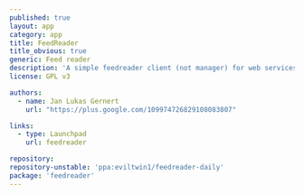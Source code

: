 ```yaml
---
published: true
layout: app
category: app
title: FeedReader
title_obvious: true
generic: Feed reader
description: 'A simple feedreader client (not manager) for web services like Tiny Tiny RSS and in the future others (especially Feedly).'
license: GPL v3

authors: 
  - name: Jan Lukas Gernert
    url: "https://plus.google.com/109974726829108083807"

links:
  - type: Launchpad
    url: feedreader

repository:
repository-unstable: 'ppa:eviltwin1/feedreader-daily'
package: 'feedreader'
---
```

